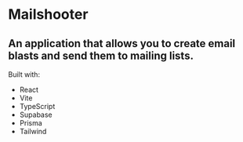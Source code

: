 # Mailshooter

## An application that allows you to create email blasts and send them to mailing lists.

Built with:

- React
- Vite
- TypeScript
- Supabase
- Prisma
- Tailwind
